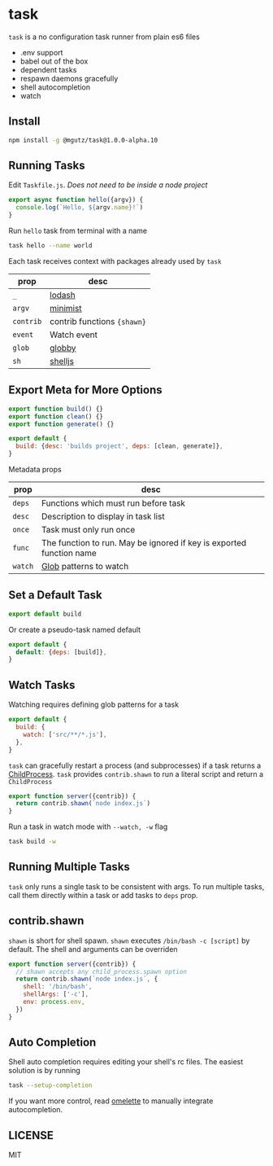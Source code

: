 # task

`task` is a no configuration task runner from plain es6 files

* .env support
* babel out of the box
* dependent tasks
* respawn daemons gracefully
* shell autocompletion
* watch

## Install

```sh
npm install -g @mgutz/task@1.0.0-alpha.10
```

## Running Tasks

Edit `Taskfile.js`. _Does not need to be inside a node project_

```js
export async function hello({argv}) {
  console.log(`Hello, ${argv.name}!`)
}
```

Run `hello` task from terminal with a name

```sh
task hello --name world
```

Each task receives context with packages already used by `task`

| prop      | desc                                             |
| --------- | ------------------------------------------------ |
| `_`       | [lodash](https://lodash.com/docs)                |
| `argv`    | [minimist](https://github.com/substack/minimist) |
| `contrib` | contrib functions `{shawn}`                      |
| `event`   | Watch event                                      |
| `glob`    | [globby](https://github.com/sindresorhus/globby) |
| `sh`      | [shelljs](http://documentup.com/shelljs/shelljs) |

## Export Meta for More Options

```js
export function build() {}
export function clean() {}
export function generate() {}

export default {
  build: {desc: 'builds project', deps: [clean, generate]},
}
```

Metadata props

| prop    | desc                                                                 |
| ------- | -------------------------------------------------------------------- |
| `deps`  | Functions which must run before task                                 |
| `desc`  | Description to display in task list                                  |
| `once`  | Task must only run once                                              |
| `func`  | The function to run. May be ignored if key is exported function name |
| `watch` | [Glob](https://github.com/micromatch/anymatch) patterns to watch     |

## Set a Default Task

```js
export default build
```

Or create a pseudo-task named default

```js
export default {
  default: {deps: [build]},
}
```

## Watch Tasks

Watching requires defining glob patterns for a task

```js
export default {
  build: {
    watch: ['src/**/*.js'],
  },
}
```

`task` can gracefully restart a process (and subprocesses) if a task returns a [ChildProcess](https://nodejs.org/api/child_process.html#child_process_class_childprocess). `task` provides `contrib.shawn` to run a literal script and return a `ChildProcess`

```js
export function server({contrib}) {
  return contrib.shawn(`node index.js`)
}
```

Run a task in watch mode with `--watch, -w` flag

```sh
task build -w
```

## Running Multiple Tasks

`task` only runs a single task to be consistent with args. To run multiple tasks,
call them directly within a task or add tasks to `deps` prop.

## contrib.shawn

`shawn` is short for shell spawn. `shawn` executes `/bin/bash -c [script]` by
default. The shell and arguments can be overriden

```js
export function server({contrib}) {
  // shawn accepts any child_process.spawn option
  return contrib.shawn(`node index.js`, {
    shell: '/bin/bash',
    shellArgs: ['-c'],
    env: process.env,
  })
}
```

## Auto Completion

Shell auto completion requires editing your shell's rc files. The easiest
solution is by running

```sh
task --setup-completion
```

If you want more control, read [omelette](https://github.com/f/omelette#manual-install)
to manually integrate autocompletion.

## LICENSE

MIT
